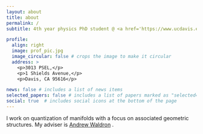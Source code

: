 ```yaml
---
layout: about
title: about
permalink: /
subtitle: 4th year physics PhD student @ <a href='https://www.ucdavis.edu'>UC Davis</a> 

profile:
  align: right
  image: prof_pic.jpg
  image_circular: false # crops the image to make it circular
  address: >
    <p>3013 PSEL,</p>
    <p>1 Shields Avenue,</p>
    <p>Davis, CA 95616</p>

news: false # includes a list of news items
selected_papers: false # includes a list of papers marked as "selected={true}"
social: true  # includes social icons at the bottom of the page
---
```


I work on quantization of manifolds with a focus on associated geometric structures. My adviser is <a href='https://www.math.ucdavis.edu/people/general-profile?fac_id=wally'>Andrew Waldron</a> .   